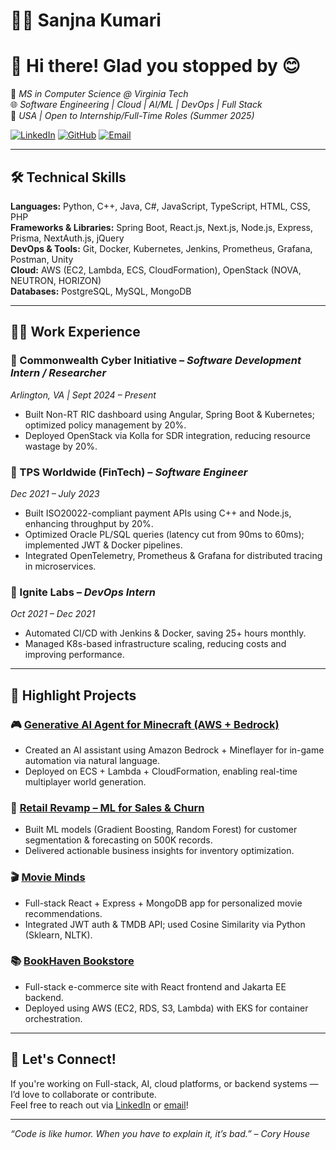 # 👩‍💻 Sanjna Kumari

# 👋 Hi there! Glad you stopped by 😊

🚀 *MS in Computer Science @ Virginia Tech*  
🌐 *Software Engineering | Cloud | AI/ML | DevOps | Full Stack*  
📍 *USA | Open to Internship/Full-Time Roles (Summer 2025)*

[![LinkedIn](https://img.shields.io/badge/LinkedIn-blue?style=flat&logo=linkedin)](https://www.linkedin.com/in/sanjnakumari)
[![GitHub](https://img.shields.io/badge/GitHub-%2312100E.svg?style=flat&logo=github&logoColor=white)](https://github.com/SanjnaKumari)
[![Email](https://img.shields.io/badge/Email-sanjnak@vt.edu-blue)](mailto:sanjnak@vt.edu)

---

## 🛠️ Technical Skills

**Languages:** Python, C++, Java, C#, JavaScript, TypeScript, HTML, CSS, PHP  
**Frameworks & Libraries:** Spring Boot, React.js, Next.js, Node.js, Express, Prisma, NextAuth.js, jQuery  
**DevOps & Tools:** Git, Docker, Kubernetes, Jenkins, Prometheus, Grafana, Postman, Unity  
**Cloud:** AWS (EC2, Lambda, ECS, CloudFormation), OpenStack (NOVA, NEUTRON, HORIZON)  
**Databases:** PostgreSQL, MySQL, MongoDB

---

## 🧑‍💻 Work Experience

### 🔹 Commonwealth Cyber Initiative – *Software Development Intern / Researcher*  
*Arlington, VA | Sept 2024 – Present*  
- Built Non-RT RIC dashboard using Angular, Spring Boot & Kubernetes; optimized policy management by 20%.  
- Deployed OpenStack via Kolla for SDR integration, reducing resource wastage by 20%.

### 🔹 TPS Worldwide (FinTech) – *Software Engineer*  
*Dec 2021 – July 2023*  
- Built ISO20022-compliant payment APIs using C++ and Node.js, enhancing throughput by 20%.  
- Optimized Oracle PL/SQL queries (latency cut from 90ms to 60ms); implemented JWT & Docker pipelines.  
- Integrated OpenTelemetry, Prometheus & Grafana for distributed tracing in microservices.

### 🔹 Ignite Labs – *DevOps Intern*  
*Oct 2021 – Dec 2021*  
- Automated CI/CD with Jenkins & Docker, saving 25+ hours monthly.  
- Managed K8s-based infrastructure scaling, reducing costs and improving performance.

---

## 🌟 Highlight Projects

### 🎮 [Generative AI Agent for Minecraft (AWS + Bedrock)](https://github.com/SanjnaKumari/Generative-AI-Agents-for-Minecraft-Automating-Creative-World-Tasks-with-Amazon-Bedrock)
- Created an AI assistant using Amazon Bedrock + Mineflayer for in-game automation via natural language.  
- Deployed on ECS + Lambda + CloudFormation, enabling real-time multiplayer world generation.

### 🛒 [Retail Revamp – ML for Sales & Churn](https://github.com/SanjnaKumari/Retail-Revamp-Customer-Segmentation-and-Sales-Prediction)
- Built ML models (Gradient Boosting, Random Forest) for customer segmentation & forecasting on 500K records.  
- Delivered actionable business insights for inventory optimization.

### 🎬 [Movie Minds](https://github.com/SanjnaKumari/MovieMinds)
- Full-stack React + Express + MongoDB app for personalized movie recommendations.  
- Integrated JWT auth & TMDB API; used Cosine Similarity via Python (Sklearn, NLTK).

### 📚 [BookHaven Bookstore](https://github.com/SanjnaKumari/BookHaven-Bookstore)
- Full-stack e-commerce site with React frontend and Jakarta EE backend.  
- Deployed using AWS (EC2, RDS, S3, Lambda) with EKS for container orchestration.

---

## 📌 Let's Connect!
If you're working on Full-stack, AI, cloud platforms, or backend systems — I’d love to collaborate or contribute.  
Feel free to reach out via [LinkedIn](https://www.linkedin.com/in/sanjnakumari) or [email](mailto:sanjnak@vt.edu)!

---

_“Code is like humor. When you have to explain it, it’s bad.” – Cory House_
